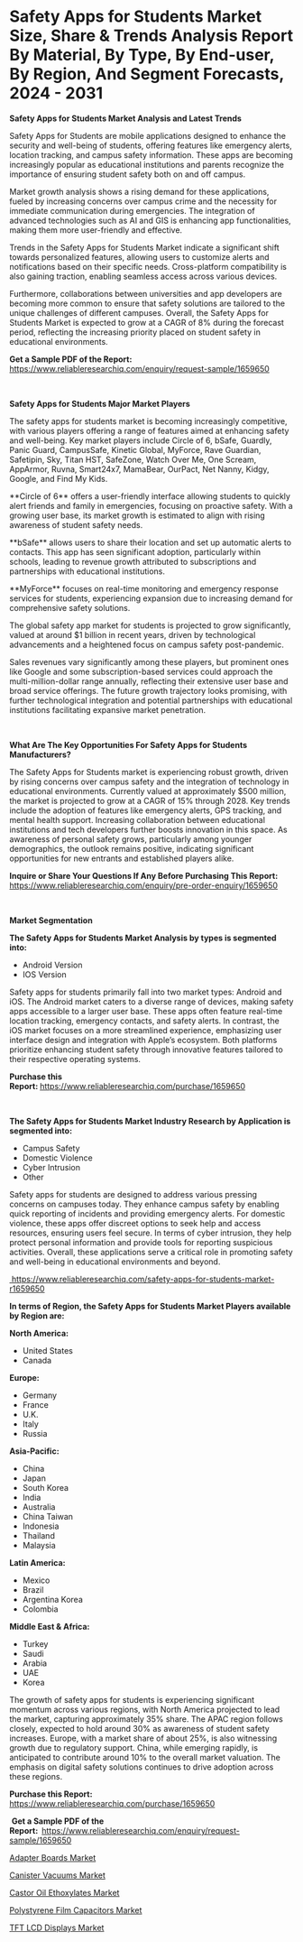 <p><h1>Safety Apps for Students Market Size, Share & Trends Analysis Report By Material, By Type, By End-user, By Region, And Segment Forecasts, 2024 - 2031</h1></p><p><strong>Safety Apps for Students Market Analysis and Latest Trends</strong></p>
<p><p>Safety Apps for Students are mobile applications designed to enhance the security and well-being of students, offering features like emergency alerts, location tracking, and campus safety information. These apps are becoming increasingly popular as educational institutions and parents recognize the importance of ensuring student safety both on and off campus.</p><p>Market growth analysis shows a rising demand for these applications, fueled by increasing concerns over campus crime and the necessity for immediate communication during emergencies. The integration of advanced technologies such as AI and GIS is enhancing app functionalities, making them more user-friendly and effective. </p><p>Trends in the Safety Apps for Students Market indicate a significant shift towards personalized features, allowing users to customize alerts and notifications based on their specific needs. Cross-platform compatibility is also gaining traction, enabling seamless access across various devices. </p><p>Furthermore, collaborations between universities and app developers are becoming more common to ensure that safety solutions are tailored to the unique challenges of different campuses. Overall, the Safety Apps for Students Market is expected to grow at a CAGR of 8% during the forecast period, reflecting the increasing priority placed on student safety in educational environments.</p></p>
<p><strong>Get a Sample PDF of the Report:&nbsp;</strong> <a href="https://www.reliableresearchiq.com/enquiry/request-sample/1659650?utm_campaign=1106&utm_medium=2&utm_source=Github&utm_content=ia&utm_term=18112024&utm_id=safety-apps-for-students">https://www.reliableresearchiq.com/enquiry/request-sample/1659650</a></p>
<p>&nbsp;</p>
<p><strong>Safety Apps for Students Major Market Players</strong></p>
<p><p>The safety apps for students market is becoming increasingly competitive, with various players offering a range of features aimed at enhancing safety and well-being. Key market players include Circle of 6, bSafe, Guardly, Panic Guard, CampusSafe, Kinetic Global, MyForce, Rave Guardian, Safetipin, Sky, Titan HST, SafeZone, Watch Over Me, One Scream, AppArmor, Ruvna, Smart24x7, MamaBear, OurPact, Net Nanny, Kidgy, Google, and Find My Kids.</p><p>**Circle of 6** offers a user-friendly interface allowing students to quickly alert friends and family in emergencies, focusing on proactive safety. With a growing user base, its market growth is estimated to align with rising awareness of student safety needs.</p><p>**bSafe** allows users to share their location and set up automatic alerts to contacts. This app has seen significant adoption, particularly within schools, leading to revenue growth attributed to subscriptions and partnerships with educational institutions.</p><p>**MyForce** focuses on real-time monitoring and emergency response services for students, experiencing expansion due to increasing demand for comprehensive safety solutions. </p><p>The global safety app market for students is projected to grow significantly, valued at around $1 billion in recent years, driven by technological advancements and a heightened focus on campus safety post-pandemic. </p><p>Sales revenues vary significantly among these players, but prominent ones like Google and some subscription-based services could approach the multi-million-dollar range annually, reflecting their extensive user base and broad service offerings. The future growth trajectory looks promising, with further technological integration and potential partnerships with educational institutions facilitating expansive market penetration.</p></p>
<p>&nbsp;</p>
<p><strong>What Are The Key Opportunities For Safety Apps for Students Manufacturers?</strong></p>
<p><p>The Safety Apps for Students market is experiencing robust growth, driven by rising concerns over campus safety and the integration of technology in educational environments. Currently valued at approximately $500 million, the market is projected to grow at a CAGR of 15% through 2028. Key trends include the adoption of features like emergency alerts, GPS tracking, and mental health support. Increasing collaboration between educational institutions and tech developers further boosts innovation in this space. As awareness of personal safety grows, particularly among younger demographics, the outlook remains positive, indicating significant opportunities for new entrants and established players alike.</p></p>
<p><strong>Inquire or Share Your Questions If Any Before Purchasing This Report:</strong> <a href="https://www.reliableresearchiq.com/enquiry/pre-order-enquiry/1659650?utm_campaign=1106&utm_medium=2&utm_source=Github&utm_content=ia&utm_term=18112024&utm_id=safety-apps-for-students">https://www.reliableresearchiq.com/enquiry/pre-order-enquiry/1659650</a></p>
<p>&nbsp;</p>
<p><strong>Market Segmentation</strong></p>
<p><strong>The Safety Apps for Students Market Analysis by types is segmented into:</strong></p>
<p><ul><li>Android Version</li><li>IOS Version</li></ul></p>
<p><p>Safety apps for students primarily fall into two market types: Android and iOS. The Android market caters to a diverse range of devices, making safety apps accessible to a larger user base. These apps often feature real-time location tracking, emergency contacts, and safety alerts. In contrast, the iOS market focuses on a more streamlined experience, emphasizing user interface design and integration with Apple’s ecosystem. Both platforms prioritize enhancing student safety through innovative features tailored to their respective operating systems.</p></p>
<p><strong>Purchase this Report:&nbsp;</strong><a href="https://www.reliableresearchiq.com/purchase/1659650?utm_campaign=1106&utm_medium=2&utm_source=Github&utm_content=ia&utm_term=18112024&utm_id=safety-apps-for-students">https://www.reliableresearchiq.com/purchase/1659650</a></p>
<p>&nbsp;</p>
<p><strong>The Safety Apps for Students Market Industry Research by Application is segmented into:</strong></p>
<p><ul><li>Campus Safety</li><li>Domestic Violence</li><li>Cyber Intrusion</li><li>Other</li></ul></p>
<p><p>Safety apps for students are designed to address various pressing concerns on campuses today. They enhance campus safety by enabling quick reporting of incidents and providing emergency alerts. For domestic violence, these apps offer discreet options to seek help and access resources, ensuring users feel secure. In terms of cyber intrusion, they help protect personal information and provide tools for reporting suspicious activities. Overall, these applications serve a critical role in promoting safety and well-being in educational environments and beyond.</p></p>
<p><a href="https://www.reliableresearchiq.com/safety-apps-for-students-market-r1659650?utm_campaign=1106&utm_medium=2&utm_source=Github&utm_content=ia&utm_term=18112024&utm_id=safety-apps-for-students">&nbsp;https://www.reliableresearchiq.com/safety-apps-for-students-market-r1659650</a></p>
<p><strong>In terms of Region, the Safety Apps for Students Market Players available by Region are:</strong></p>
<p>
    <p> <strong> North America: </strong>
        <ul>
            <li>United States</li>
            <li>Canada</li>
        </ul>
        </p> 
    <p> <strong> Europe: </strong>
        <ul>
            <li>Germany</li>
            <li>France</li>
            <li>U.K.</li>
            <li>Italy</li>
            <li>Russia</li>
        </ul>
        </p> 
    <p> <strong> Asia-Pacific: </strong>
        <ul>
            <li>China</li>
            <li>Japan</li>
            <li>South Korea</li>
            <li>India</li>
            <li>Australia</li>
            <li>China Taiwan</li>
            <li>Indonesia</li>
            <li>Thailand</li>
            <li>Malaysia</li>
        </ul>
        </p> 
    <p> <strong> Latin America: </strong>
        <ul>
            <li>Mexico</li>
            <li>Brazil</li>
            <li>Argentina Korea</li>
            <li>Colombia</li>
        </ul>
        </p> 
    <p> <strong> Middle East & Africa: </strong>
        <ul>
            <li>Turkey</li>
            <li>Saudi</li>
            <li>Arabia</li>
            <li>UAE</li>
            <li>Korea</li>
        </ul>
    </p>
    </p>
<p><p>The growth of safety apps for students is experiencing significant momentum across various regions, with North America projected to lead the market, capturing approximately 35% share. The APAC region follows closely, expected to hold around 30% as awareness of student safety increases. Europe, with a market share of about 25%, is also witnessing growth due to regulatory support. China, while emerging rapidly, is anticipated to contribute around 10% to the overall market valuation. The emphasis on digital safety solutions continues to drive adoption across these regions.</p></p>
<p><strong>Purchase this Report: </strong><a href="https://www.reliableresearchiq.com/purchase/1659650?utm_campaign=1106&utm_medium=2&utm_source=Github&utm_content=ia&utm_term=18112024&utm_id=safety-apps-for-students">https://www.reliableresearchiq.com/purchase/1659650</a></p>
<p>&nbsp;<strong>Get a Sample PDF of the Report:&nbsp;&nbsp;</strong><a href="https://www.reliableresearchiq.com/enquiry/request-sample/1659650?utm_campaign=1106&utm_medium=2&utm_source=Github&utm_content=ia&utm_term=18112024&utm_id=safety-apps-for-students">https://www.reliableresearchiq.com/enquiry/request-sample/1659650</a></p>
<p><strong></strong></p>
<p><p><a href="https://www.linkedin.com/pulse/adapter-boards-industry-analysis-report-market-size-share-competitive-frzaf?utm_campaign=1106&utm_medium=2&utm_source=Github&utm_content=ia&utm_term=18112024&utm_id=safety-apps-for-students">Adapter Boards Market</a></p><p><a href="https://issuu.com/reportprime-2/docs/canister-vacuums-market-size-2030.p_cce49f23b2aae1?utm_campaign=1106&utm_medium=2&utm_source=Github&utm_content=ia&utm_term=18112024&utm_id=safety-apps-for-students">Canister Vacuums Market</a></p><p><a href="https://issuu.com/reportprime-2/docs/castor-oil-ethoxylates-market-size-_92f4c585d70e10?utm_campaign=1106&utm_medium=2&utm_source=Github&utm_content=ia&utm_term=18112024&utm_id=safety-apps-for-students">Castor Oil Ethoxylates Market</a></p><p><a href="https://www.linkedin.com/pulse/polystyrene-film-capacitors-market-segmentation-geographical-2qwif?utm_campaign=1106&utm_medium=2&utm_source=Github&utm_content=ia&utm_term=18112024&utm_id=safety-apps-for-students">Polystyrene Film Capacitors Market</a></p><p><a href="https://www.linkedin.com/pulse/global-tft-lcd-displays-market-exploring-share-trends-future-gfysf?utm_campaign=1106&utm_medium=2&utm_source=Github&utm_content=ia&utm_term=18112024&utm_id=safety-apps-for-students">TFT LCD Displays Market</a></p></p>